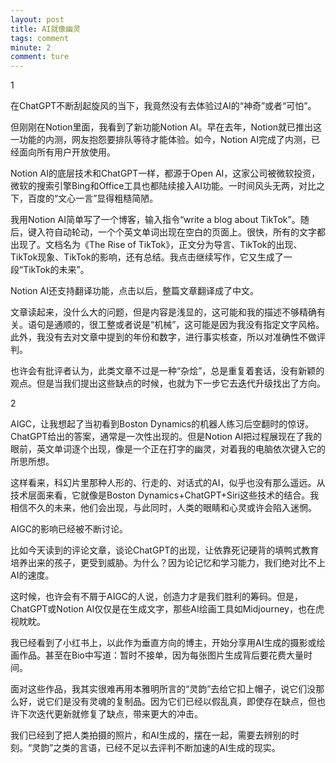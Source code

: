 ```yaml
---
layout: post
title: AI就像幽灵
tags: comment
minute: 2
comment: ture
---
```

1

在ChatGPT不断刮起旋风的当下，我竟然没有去体验过AI的“神奇”或者“可怕”。

但刚刚在Notion里面，我看到了新功能Notion AI。早在去年，Notion就已推出这一功能的内测，网友抱怨要排队等待才能体验。如今，Notion AI完成了内测，已经面向所有用户开放使用。

Notion AI的底层技术和ChatGPT一样，都源于Open AI，这家公司被微软投资，微软的搜索引擎Bing和Office工具也都陆续接入AI功能。一时间风头无两，对比之下，百度的“文心一言”显得粗糙简陋。

我用Notion AI简单写了一个博客，输入指令“write a blog about TikTok”。随后，键入符自动轮动，一个个英文单词出现在空白的页面上。很快，所有的文字都出现了。文档名为《The Rise of TikTok》，正文分为导言、TikTok的出现、TikTok现象、TikTok的影响，还有总结。我点击继续写作，它又生成了一段“TikTok的未来”。

Notion AI还支持翻译功能，点击以后，整篇文章翻译成了中文。

文章读起来，没什么大的问题，但是内容是浅显的，这可能和我的描述不够精确有关。语句是通顺的，很工整或者说是“机械”，这可能是因为我没有指定文字风格。此外，我没有去对文章中提到的年份和数字，进行事实核查，所以对准确性不做评判。

也许会有批评者认为，此类文章不过是一种“杂烩”，总是重复着套话，没有新颖的观点。但是当我们提出这些缺点的时候，也就为下一步它去迭代升级找出了方向。

2

AIGC，让我想起了当初看到Boston Dynamics的机器人练习后空翻时的惊讶。ChatGPT给出的答案，通常是一次性出现的。但是Notion AI把过程展现在了我的眼前，英文单词逐个出现，像是一个正在打字的幽灵，对着我的电脑依次键入它的所思所想。

这样看来，科幻片里那种人形的、行走的、对话式的AI，似乎也没有那么遥远。从技术层面来看，它就像是Boston Dynamics+ChatGPT+Siri这些技术的结合。我相信不久的未来，他们会出现，与此同时，人类的眼睛和心灵或许会陷入迷惘。

AIGC的影响已经被不断讨论。

比如今天读到的评论文章，谈论ChatGPT的出现，让依靠死记硬背的填鸭式教育培养出来的孩子，更受到威胁。为什么？因为论记忆和学习能力，我们绝对比不上AI的速度。

这时候，也许会有不屑于AIGC的人说，创造力才是我们胜利的筹码。但是，ChatGPT或Notion AI仅仅是在生成文字，那些AI绘画工具如Midjourney，也在虎视眈眈。

我已经看到了小红书上，以此作为垂直方向的博主，开始分享用AI生成的摄影或绘画作品。甚至在Bio中写道：暂时不接单，因为每张图片生成背后要花费大量时间。

面对这些作品，我其实很难再用本雅明所言的“灵韵”去给它扣上帽子，说它们没那么好，说它们是没有灵魂的复制品。因为它们已经以假乱真，即使存在缺点，但也许下次迭代更新就修复了缺点，带来更大的冲击。

我们已经到了把人类拍摄的照片，和AI生成的，摆在一起，需要去辨别的时刻。“灵韵”之类的言语，已经不足以去评判不断加速的AI生成的现实。
